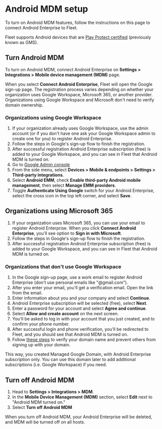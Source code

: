 # Android MDM setup

To turn on Android MDM features, follow the instructions on this page to connect Android Enterprise
to Fleet.

Fleet supports Android devices that are [Play Protect certified](https://support.google.com/googleplay/answer/7165974?hl=en) (previously known as GMS).

## Turn Android MDM

To turn on Android MDM, connect Android Enterprise on **Settings > Integrations > Mobile device management (MDM)** page.

When you select **Connect Android Enterprise**, Fleet will open the Google sign-up page. The registration process varies depending on whether your organization uses Google Workspace, Microsoft 365, or another provider. Organizations using Google Workspace and Microsoft don't need to verify domain ownership.

### Organizations using Google Workspace

1. If your organization already uses Google Workspace, use the admin account (or if you don't have one ask your Google Workspace admin to create one for you) to register Android Enterprise.
2. Follow the steps in Google's sign-up flow to finish the registration.
3. After successful registration Android Enterprise subscription (free) is added to your Google Workspace, and you can see in Fleet that Android MDM is turned on.
4. Go to [Google Admin console](https://admin.google.com)
5. From the side menu, select **Devices > Mobile & endpoints > Settings > Third-party integrations**.
6. Select **Android EMM**, check **Enable third-party Android mobile management**, then select **Manage EMM providers**.
7. Toggle **Authenticate Using Google** switch for your Android Enterprise, select the cross icon in the top left corner, and select **Save**.

## Organizations using Microsoft 365

1. If your organization uses Microsoft 365, you can use your email to register Android Enterprise. When you click **Connect Android Enterprise**, you'll see option to **Sign in with Microsoft**.
2. Follow the steps in Google's sign-up flow to finish the registration.
3. After successful registration Android Enterprise subscription (free) is added to your Google Workspace, and you can see in Fleet that Android MDM is turned on.

### Organizations that don't use Google Workspace

1. In the Google sign-up page, use a work email to register Android Enterprise (don't use personal emails like "@gmail.com").
2. After you enter your email, you'll get a verification email. Open the link from the email.
3. Enter information about you and your company and select **Continue**.
4. Android Enterprise subscription will be selected (free), select **Next**.
5. Enter a password for your account and select **Agree and continue**.
6. Select **Allow and create account** on the next screen.
8. You'll be asked to log in with your account that you just created, and to confirm your phone number.
9. After successful login and phone verification, you'll be redirected to Fleet, and you should see that Android MDM is turned on.
10. Follow [these steps](https://support.google.com/a/answer/60216?hl=en) to verify your domain name and prevent others from signing up with your domain.

This way, you created Managed Google Domain, with Android Enterprise subscription only. You can use this domain later to add additional subscriptions (i.e. Google Workspace) if you need.

## Turn off Android MDM

1. Head to **Settings > Integrations > MDM**.
2. In the **Mobile Device Management (MDM)** section, select **Edit** next to "Android MDM turned on."
3. Select **Turn off Android MDM**

When you turn off Android MDM, your Android Enterprise will be deleted, and MDM will be turned off
on all hosts.


<meta name="articleTitle" value="Android MDM setup">
<meta name="authorFullName" value="Marko Lisica">
<meta name="authorGitHubUsername" value="marko-lisica">
<meta name="category" value="guides">
<meta name="publishedOn" value="2025-04-05">
<meta name="description" value="Learn how to turn on Android MDM in Fleet.">
